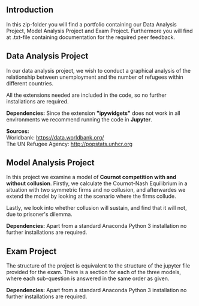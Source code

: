 ## Introduction
In this zip-folder you will find a portfolio containing our Data Analysis Project, Model Analysis Project and Exam Project. 
Furthermore you will find at .txt-file containing documentation for the required peer feedback.

## Data Analysis Project
In our data analysis project, we wish to conduct a graphical analysis of the relationship between unemployment and the number of refugees within different countries. 

All the extensions needed are included in the code, so no further installations are required.

**Dependencies:** Since the extension **"ipywidgets"** does not work in all environments we recommend running the code in **Jupyter**. 

**Sources:**  
Worldbank: https://data.worldbank.org/  
The UN Refugee Agency: http://popstats.unhcr.org


## Model Analysis Project
In this project we examine a model of **Cournot competition with and without collusion**. Firstly, we calculate the Cournot-Nash Equilibrium in a situation with two symmetric firms and no collusion, and afterwardes we extend the model by looking at the scenario where the firms collude. 

Lastly, we look into whether collusion will sustain, and find that it will not, due to prisoner's dilemma.

**Dependencies:** Apart from a standard Anaconda Python 3 installation no further installations are required.



## Exam Project
The structure of the project is equivalent to the structure of the jupyter file provided for the exam. There is a section for each of the three models, where each sub-question is answered in the same order as given.

**Dependencies:** Apart from a standard Anaconda Python 3 installation no further installations are required.

